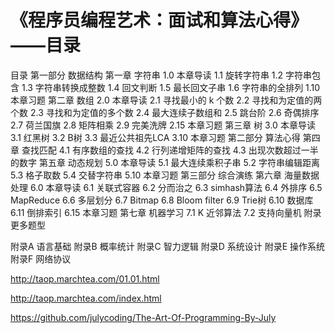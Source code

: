 # 《程序员编程艺术：面试和算法心得》——目录  

目录
第一部分 数据结构
第一章 字符串
1.0 本章导读
1.1 旋转字符串
1.2 字符串包含
1.3 字符串转换成整数
1.4 回文判断
1.5 最长回文子串
1.6 字符串的全排列
1.10 本章习题
第二章 数组
2.0 本章导读
2.1 寻找最小的 k 个数
2.2 寻找和为定值的两个数
2.3 寻找和为定值的多个数
2.4 最大连续子数组和
2.5 跳台阶
2.6 奇偶排序
2.7 荷兰国旗
2.8 矩阵相乘
2.9 完美洗牌
2.15 本章习题
第三章 树
3.0 本章导读
3.1 红黑树
3.2 B树
3.3 最近公共祖先LCA
3.10 本章习题
第二部分 算法心得
第四章 查找匹配
4.1 有序数组的查找
4.2 行列递增矩阵的查找
4.3 出现次数超过一半的数字
第五章 动态规划
5.0 本章导读
5.1 最大连续乘积子串
5.2 字符串编辑距离
5.3 格子取数
5.4 交替字符串
5.10 本章习题
第三部分 综合演练
第六章 海量数据处理
6.0 本章导读
6.1 关联式容器
6.2 分而治之
6.3 simhash算法
6.4 外排序
6.5 MapReduce
6.6 多层划分
6.7 Bitmap
6.8 Bloom filter
6.9 Trie树
6.10 数据库
6.11 倒排索引
6.15 本章习题
第七章 机器学习
7.1 K 近邻算法
7.2 支持向量机
附录 更多题型

附录A 语言基础
附录B 概率统计
附录C 智力逻辑
附录D 系统设计
附录E 操作系统
附录F 网络协议


http://taop.marchtea.com/01.01.html

http://taop.marchtea.com/index.html


https://github.com/julycoding/The-Art-Of-Programming-By-July


